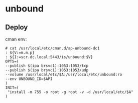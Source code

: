 unbound
=======

Deploy
------
cman env:

    # cat /usr/local/etc/cman.d/ap-unbound-dc1
    : ${V:=m.m.p}
    : ${I:=scr.dc.local:5443/is/unbound:$V}
    OPTS=(
    --publish $(ipa brsvc1):1053:1053/tcp
    --publish $(ipa brsvc1):1053:1053/udp
    --volume /usr/local/etc/$A:/usr/local/etc/unbound:ro
    --env UNBOUND_ID=$API
    )
    INIT=(
     "install -m 755 -o root -g root -v -d /usr/local/etc/$A"
    )
